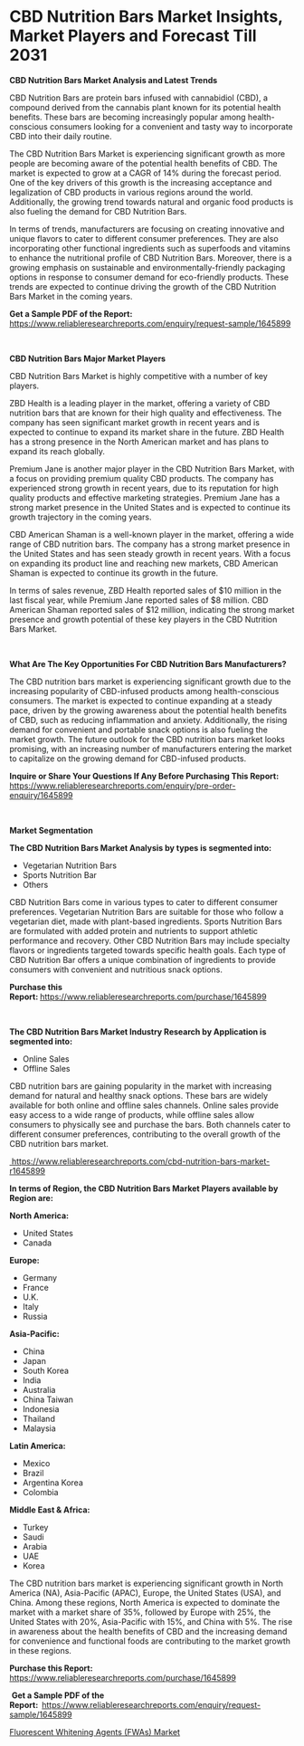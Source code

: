 <p><h1>CBD Nutrition Bars Market Insights, Market Players and Forecast Till 2031</h1></p><p><strong>CBD Nutrition Bars Market Analysis and Latest Trends</strong></p>
<p><p>CBD Nutrition Bars are protein bars infused with cannabidiol (CBD), a compound derived from the cannabis plant known for its potential health benefits. These bars are becoming increasingly popular among health-conscious consumers looking for a convenient and tasty way to incorporate CBD into their daily routine.</p><p>The CBD Nutrition Bars Market is experiencing significant growth as more people are becoming aware of the potential health benefits of CBD. The market is expected to grow at a CAGR of 14% during the forecast period. One of the key drivers of this growth is the increasing acceptance and legalization of CBD products in various regions around the world. Additionally, the growing trend towards natural and organic food products is also fueling the demand for CBD Nutrition Bars.</p><p>In terms of trends, manufacturers are focusing on creating innovative and unique flavors to cater to different consumer preferences. They are also incorporating other functional ingredients such as superfoods and vitamins to enhance the nutritional profile of CBD Nutrition Bars. Moreover, there is a growing emphasis on sustainable and environmentally-friendly packaging options in response to consumer demand for eco-friendly products. These trends are expected to continue driving the growth of the CBD Nutrition Bars Market in the coming years.</p></p>
<p><strong>Get a Sample PDF of the Report:&nbsp;</strong> <a href="https://www.reliableresearchreports.com/enquiry/request-sample/1645899">https://www.reliableresearchreports.com/enquiry/request-sample/1645899</a></p>
<p>&nbsp;</p>
<p><strong>CBD Nutrition Bars Major Market Players</strong></p>
<p><p>CBD Nutrition Bars Market is highly competitive with a number of key players. </p><p>ZBD Health is a leading player in the market, offering a variety of CBD nutrition bars that are known for their high quality and effectiveness. The company has seen significant market growth in recent years and is expected to continue to expand its market share in the future. ZBD Health has a strong presence in the North American market and has plans to expand its reach globally.</p><p>Premium Jane is another major player in the CBD Nutrition Bars Market, with a focus on providing premium quality CBD products. The company has experienced strong growth in recent years, due to its reputation for high quality products and effective marketing strategies. Premium Jane has a strong market presence in the United States and is expected to continue its growth trajectory in the coming years.</p><p>CBD American Shaman is a well-known player in the market, offering a wide range of CBD nutrition bars. The company has a strong market presence in the United States and has seen steady growth in recent years. With a focus on expanding its product line and reaching new markets, CBD American Shaman is expected to continue its growth in the future.</p><p>In terms of sales revenue, ZBD Health reported sales of $10 million in the last fiscal year, while Premium Jane reported sales of $8 million. CBD American Shaman reported sales of $12 million, indicating the strong market presence and growth potential of these key players in the CBD Nutrition Bars Market.</p></p>
<p>&nbsp;</p>
<p><strong>What Are The Key Opportunities For CBD Nutrition Bars Manufacturers?</strong></p>
<p><p>The CBD nutrition bars market is experiencing significant growth due to the increasing popularity of CBD-infused products among health-conscious consumers. The market is expected to continue expanding at a steady pace, driven by the growing awareness about the potential health benefits of CBD, such as reducing inflammation and anxiety. Additionally, the rising demand for convenient and portable snack options is also fueling the market growth. The future outlook for the CBD nutrition bars market looks promising, with an increasing number of manufacturers entering the market to capitalize on the growing demand for CBD-infused products.</p></p>
<p><strong>Inquire or Share Your Questions If Any Before Purchasing This Report:</strong> <a href="https://www.reliableresearchreports.com/enquiry/pre-order-enquiry/1645899">https://www.reliableresearchreports.com/enquiry/pre-order-enquiry/1645899</a></p>
<p>&nbsp;</p>
<p><strong>Market Segmentation</strong></p>
<p><strong>The CBD Nutrition Bars Market Analysis by types is segmented into:</strong></p>
<p><ul><li>Vegetarian Nutrition Bars</li><li>Sports Nutrition Bar</li><li>Others</li></ul></p>
<p><p>CBD Nutrition Bars come in various types to cater to different consumer preferences. Vegetarian Nutrition Bars are suitable for those who follow a vegetarian diet, made with plant-based ingredients. Sports Nutrition Bars are formulated with added protein and nutrients to support athletic performance and recovery. Other CBD Nutrition Bars may include specialty flavors or ingredients targeted towards specific health goals. Each type of CBD Nutrition Bar offers a unique combination of ingredients to provide consumers with convenient and nutritious snack options.</p></p>
<p><strong>Purchase this Report:&nbsp;</strong><a href="https://www.reliableresearchreports.com/purchase/1645899">https://www.reliableresearchreports.com/purchase/1645899</a></p>
<p>&nbsp;</p>
<p><strong>The CBD Nutrition Bars Market Industry Research by Application is segmented into:</strong></p>
<p><ul><li>Online Sales</li><li>Offline Sales</li></ul></p>
<p><p>CBD nutrition bars are gaining popularity in the market with increasing demand for natural and healthy snack options. These bars are widely available for both online and offline sales channels. Online sales provide easy access to a wide range of products, while offline sales allow consumers to physically see and purchase the bars. Both channels cater to different consumer preferences, contributing to the overall growth of the CBD nutrition bars market.</p></p>
<p><a href="https://www.reliableresearchreports.com/cbd-nutrition-bars-market-r1645899">&nbsp;https://www.reliableresearchreports.com/cbd-nutrition-bars-market-r1645899</a></p>
<p><strong>In terms of Region, the CBD Nutrition Bars Market Players available by Region are:</strong></p>
<p>
    <p> <strong> North America: </strong>
        <ul>
            <li>United States</li>
            <li>Canada</li>
        </ul>
        </p> 
    <p> <strong> Europe: </strong>
        <ul>
            <li>Germany</li>
            <li>France</li>
            <li>U.K.</li>
            <li>Italy</li>
            <li>Russia</li>
        </ul>
        </p> 
    <p> <strong> Asia-Pacific: </strong>
        <ul>
            <li>China</li>
            <li>Japan</li>
            <li>South Korea</li>
            <li>India</li>
            <li>Australia</li>
            <li>China Taiwan</li>
            <li>Indonesia</li>
            <li>Thailand</li>
            <li>Malaysia</li>
        </ul>
        </p> 
    <p> <strong> Latin America: </strong>
        <ul>
            <li>Mexico</li>
            <li>Brazil</li>
            <li>Argentina Korea</li>
            <li>Colombia</li>
        </ul>
        </p> 
    <p> <strong> Middle East & Africa: </strong>
        <ul>
            <li>Turkey</li>
            <li>Saudi</li>
            <li>Arabia</li>
            <li>UAE</li>
            <li>Korea</li>
        </ul>
    </p>
    </p>
<p><p>The CBD nutrition bars market is experiencing significant growth in North America (NA), Asia-Pacific (APAC), Europe, the United States (USA), and China. Among these regions, North America is expected to dominate the market with a market share of 35%, followed by Europe with 25%, the United States with 20%, Asia-Pacific with 15%, and China with 5%. The rise in awareness about the health benefits of CBD and the increasing demand for convenience and functional foods are contributing to the market growth in these regions.</p></p>
<p><strong>Purchase this Report: </strong><a href="https://www.reliableresearchreports.com/purchase/1645899">https://www.reliableresearchreports.com/purchase/1645899</a></p>
<p>&nbsp;<strong>Get a Sample PDF of the Report:&nbsp;&nbsp;</strong><a href="https://www.reliableresearchreports.com/enquiry/request-sample/1645899">https://www.reliableresearchreports.com/enquiry/request-sample/1645899</a></p>
<p><strong></strong></p>
<p><p><a href="https://view.publitas.com/reportprime-1/an-in-depth-analysis-of-the-global-fluorescent-whitening-agents-fwas-market-scope-and-its-rapid-growing-12-4-cagr-forcasted-for-period-from-2024-to-2031/">Fluorescent Whitening Agents (FWAs) Market</a></p></p>